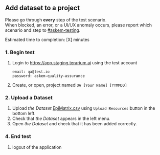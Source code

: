 ## Add dataset to a project
Please go through __every__ step of the test scenario.\
When blocked, an error, or a UI/UX anomaly occurs, please report which scenario and step to [\#askem-testing](https://unchartedsoftware.slack.com/archives/C06FGLXB2CE).

Estimated time to completion: [X] minutes

### 1. Begin test
1. Login to https://app.staging.terarium.ai using the test account
    ```
    email: qa@test.io
    password: askem-quality-assurance
    ```
2. Create, or open, project named `QA [Your Name] [YYMMDD]`

### 2. Upload a Dataset
1. Upload _the Dataset_ [EpiMatrix.csv](../data/EpiMatrix.csv) using `Upload Resources` button in the bottom left.
2. Check that _the Dataset_ appears in the left menu.
3. Open _the Dataset_ and check that it has been added correctly.

### 4. End test
1. logout of the application
